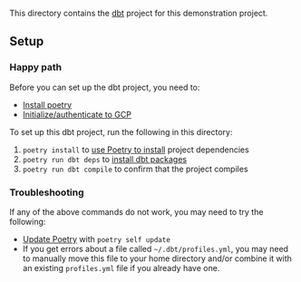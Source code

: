 This directory contains the [dbt](https://www.getdbt.com/) project for this demonstration project.

## Setup

### Happy path

Before you can set up the dbt project, you need to:
* [Install poetry](https://python-poetry.org/docs/#installation)
* [Initialize/authenticate to GCP](https://cloud.google.com/sdk/docs/initializing)

To set up this dbt project, run the following in this directory:

1. `poetry install` to [use Poetry to install](https://python-poetry.org/docs/cli/#install) project dependencies
2. `poetry run dbt deps` to [install dbt packages](https://docs.getdbt.com/reference/commands/deps)
3. `poetry run dbt compile` to confirm that the project compiles

### Troubleshooting

If any of the above commands do not work, you may need to try the following:

* [Update Poetry](https://python-poetry.org/docs/cli/#self-update) with `poetry self update`
* If you get errors about a file called `~/.dbt/profiles.yml`, you may need to manually move this file to your home directory and/or combine it with an existing `profiles.yml` file if you already have one.
